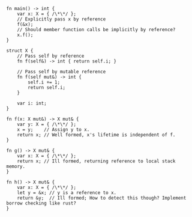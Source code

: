     fn main() -> int {
        var x: X = { /\*\*/ };
        // Explicitly pass x by reference
        f(&x);
        // Should member function calls be implicitly by reference?
        x.f();
    }

    struct X {
        // Pass self by reference
        fn f(self&) -> int { return self.i; }
        
        // Pass self by mutable reference
        fn f(self mut&) -> int {
            self.i += 1;
            return self.i; 
        }
        
        var i: int;
    }

    fn f(x: X mut&) -> X mut& {
        var y: X = { /\*\*/ };
        x = y;    // Assign y to x.
        return x; // Well formed, x's lifetime is independent of f.
    }
    
    fn g() -> X mut& {
        var x: X = { /\*\*/ };
        return x; // Ill formed, returning reference to local stack memory. 
    }
    
    fn h() -> X mut& {
        var x: X = { /\*\*/ };
        let y = &x; // y is a reference to x.
        return &y;  // Ill formed; How to detect this though? Implement borrow checking like rust? 
    }
